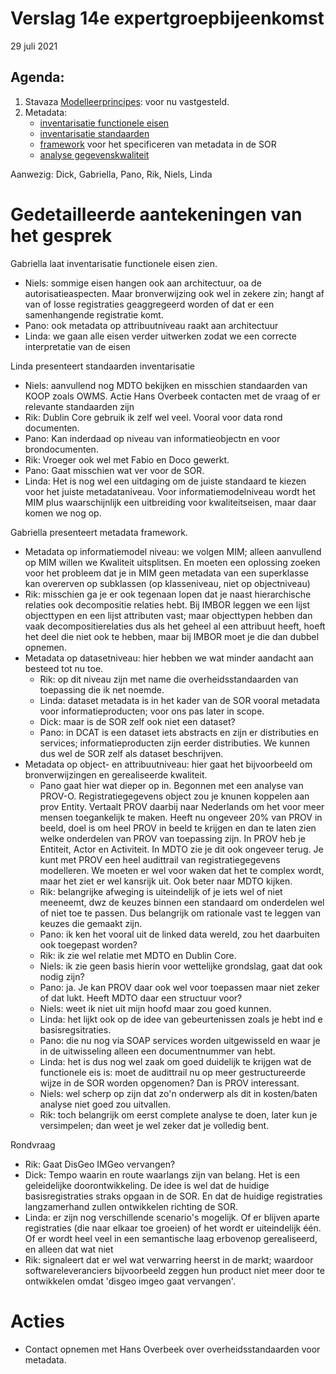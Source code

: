 # Verslag 14e expertgroepbijeenkomst
29 juli 2021

## Agenda: 
1. Stavaza [Modelleerprincipes](https://geonovum.github.io/disgeo-imsor/modelleerprincipes/): voor nu vastgesteld.
2. Metadata: 
	- [inventarisatie functionele eisen](https://github.com/Geonovum/disgeo-imsor/blob/master/issues/60-metadata/inventarisatie_metadata_sor.xlsx)
	- [inventarisatie standaarden](https://github.com/Geonovum/disgeo-imsor/blob/master/issues/60-metadata/metadata-standaarden.md)
	- [framework](https://github.com/Geonovum/disgeo-imsor/blob/master/issues/60-metadata/metadata-framework.md) voor het specificeren van metadata in de SOR
	- [analyse gegevenskwaliteit](https://github.com/Geonovum/disgeo-imsor/blob/master/issues/60-metadata/datakwaliteit-nora-iso19157.md)

Aanwezig: Dick, Gabriella, Pano, Rik, Niels, Linda
<!-- afwezig: Paul, Lennart, Jantien -->

# Gedetailleerde aantekeningen van het gesprek
Gabriella laat inventarisatie functionele eisen zien. 
- Niels: sommige eisen hangen ook aan architectuur, oa de autorisatieaspecten. Maar bronverwijzing ook wel in zekere zin; hangt af van of losse registraties geaggregeerd worden of dat er een samenhangende registratie komt. 
- Pano: ook metadata op attribuutniveau raakt aan architectuur
- Linda: we gaan alle eisen verder uitwerken zodat we een correcte interpretatie van de eisen 

Linda presenteert standaarden inventarisatie
- Niels: aanvullend nog MDTO bekijken en misschien standaarden van KOOP zoals OWMS. Actie Hans Overbeek contacten met de vraag of er relevante standaarden zijn
- Rik: Dublin Core gebruik ik zelf wel veel. Vooral voor data rond documenten.
- Pano: Kan inderdaad op niveau van informatieobjectn en voor brondocumenten.
- Rik: Vroeger ook wel met Fabio en Doco gewerkt. 
- Pano: Gaat misschien wat ver voor de SOR.
- Linda: Het is nog wel een uitdaging om de juiste standaard te kiezen voor het juiste metadataniveau. Voor informatiemodelniveau wordt het MIM plus waarschijnlijk een uitbreiding voor kwaliteitseisen, maar daar komen we nog op. 

Gabriella presenteert metadata framework. 
- Metadata op informatiemodel niveau: we volgen MIM; alleen aanvullend op MIM willen we Kwaliteit uitsplitsen. En moeten een oplossing zoeken voor het probleem dat je in MIM geen metadata van een superklasse kan overerven op subklassen (op klasseniveau, niet op objectniveau)
- Rik: misschien ga je er ook tegenaan lopen dat je naast hierarchische relaties ook decompositie relaties hebt. Bij IMBOR leggen we een lijst objecttypen en een lijst attributen vast; maar objecttypen hebben dan vaak decompositierelaties dus als het geheel al een attribuut heeft, hoeft het deel die niet ook te hebben, maar bij IMBOR moet je die dan dubbel opnemen.
- Metadata op datasetniveau: hier hebben we wat minder aandacht aan besteed tot nu toe. 
	- Rik: op dit niveau zijn met name die overheidsstandaarden van toepassing die ik net noemde. 
	- Linda: dataset metadata is in het kader van de SOR vooral metadata voor informatieproducten; voor ons pas later in scope. 
	- Dick: maar is de SOR zelf ook niet een dataset?
	- Pano: in DCAT is een dataset iets abstracts en zijn er distributies en services; informatieproducten zijn eerder distributies. We kunnen dus wel de SOR zelf als dataset beschrijven.
- Metadata op object- en attribuutniveau: hier gaat het bijvoorbeeld om bronverwijzingen en gerealiseerde kwaliteit. 
	- Pano gaat hier wat dieper op in. Begonnen met een analyse van PROV-O. Registratiegegevens object zou je knunen koppelen aan prov Entity. Vertaalt PROV daarbij naar Nederlands om het voor meer mensen toegankelijk te maken. Heeft nu ongeveer 20% van PROV in beeld, doel is om heel PROV in beeld te krijgen en dan te laten zien welke onderdelen van PROV van toepassing zijn. In PROV heb je Entiteit, Actor en Activiteit. In MDTO zie je dit ook ongeveer terug. Je kunt met PROV een heel audittrail van registratiegegevens modelleren. We moeten er wel voor waken dat het te complex wordt, maar het ziet er wel kansrijk uit. Ook beter naar MDTO kijken. 
	- Rik: belangrijke afweging is uiteindelijk of je iets wel of niet meeneemt, dwz de keuzes binnen een standaard om onderdelen wel of niet toe te passen. Dus belangrijk om rationale vast te leggen van keuzes die gemaakt zijn. 
	- Pano: ik ken het vooral uit de linked data wereld, zou het daarbuiten ook toegepast worden? 
	- Rik: ik zie wel relatie met MDTO en Dublin Core.
	- Niels: ik zie geen basis hierin voor wettelijke grondslag, gaat dat ook nodig zijn? 
	- Pano: ja. Je kan PROV daar ook wel voor toepassen maar niet zeker of dat lukt. Heeft MDTO daar een structuur voor? 
	- Niels: weet ik niet uit mijn hoofd maar zou goed kunnen. 
	- Linda: het lijkt ook op de idee van gebeurtenissen zoals je hebt ind e basisregsitraties. 
	- Pano: die nu nog via SOAP services worden uitgewisseld en waar je in de uitwisseling alleen een documentnummer van hebt. 
	- Linda: het is dus nog wel zaak om goed duidelijk te krijgen wat de functionele eis is: moet de audittrail nu op meer gestructureerde wijze in de SOR worden opgenomen? Dan is PROV interessant. 
	- Niels: wel scherp op zijn dat zo'n onderwerp als dit in kosten/baten analyse niet goed zou uitvallen.
	- Rik: toch belangrijk om eerst complete analyse te doen, later kun je versimpelen; dan weet je wel zeker dat je volledig bent. 

Rondvraag
- Rik: Gaat DisGeo IMGeo vervangen? 
- Dick: Tempo waarin en route waarlangs zijn van belang. Het is een geleidelijke doorontwikkeling. De idee is wel dat de huidige basisregistraties straks opgaan in de SOR. En dat de huidige registraties langzamerhand zullen ontwikkelen richting de SOR. 
- Linda: er zijn nog verschillende scenario's mogelijk. Of er blijven aparte registraties (die naar elkaar toe groeien) of het wordt er uiteindelijk één. Of er wordt heel veel in een semantische laag erbovenop gerealiseerd, en alleen dat wat niet 
- Rik: signaleert dat er wel wat verwarring heerst in de markt; waardoor softwareleveranciers bijvoorbeeld zeggen hun product niet meer door te ontwikkelen omdat 'disgeo imgeo gaat vervangen'.


# Acties
- Contact opnemen met Hans Overbeek over overheidsstandaarden voor metadata.
